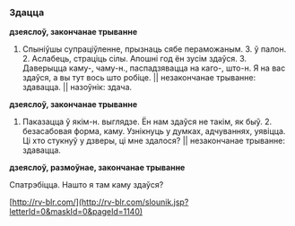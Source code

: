 ### Здацца
**дзеяслоў, закончанае трыванне**

1. Спыніўшы супраціўленне, прызнаць сябе пераможаным. З. ў палон. 2. Аслабець, страціць сілы. Апошні год ён зусім здаўся. 3. Даверыцца каму-, чаму-н., паспадзявацца на каго-, што-н. Я на вас здаўся, а вы тут вось што робіце. || незакончанае трыванне: здавацца. || назоўнік: здача.

**дзеяслоў, закончанае трыванне**

1. Паказацца ў якім-н. выглядзе. Ён нам здаўся не такім, як быў. 2. безасабовая форма, каму. Узнікнуць у думках, адчуваннях, уявіцца. Ці хто стукнуў у дзверы, ці мне здалося? || незакончанае трыванне: здавацца.

**дзеяслоў, размоўнае, закончанае трыванне**

Спатрэбіцца. Нашто я там каму здаўся?

<a rel="author">[http://rv-blr.com/](http://rv-blr.com/slounik.jsp?letterId=0&maskId=0&pageId=1140)</a>
